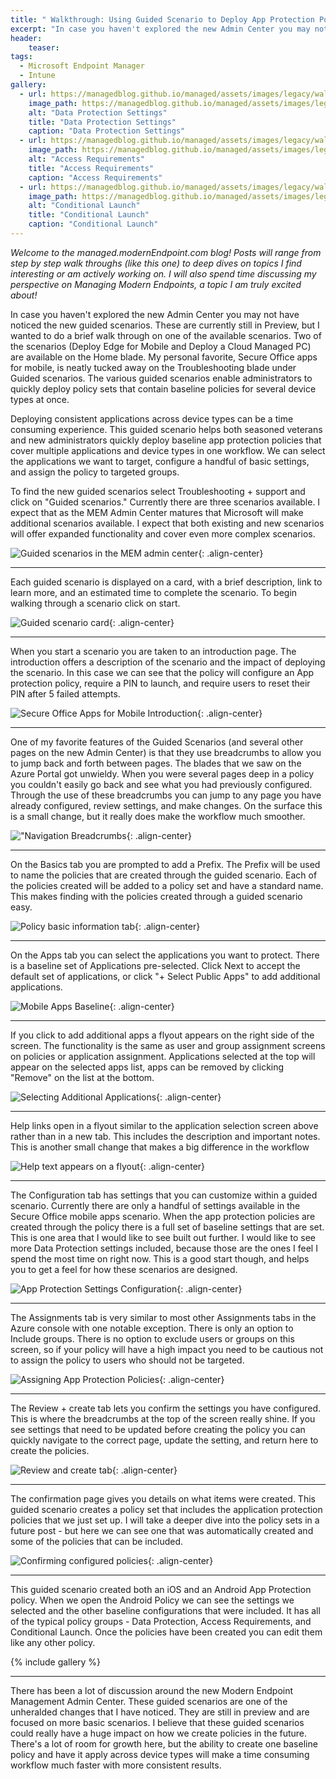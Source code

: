 ```yaml
---
title: " Walkthrough: Using Guided Scenario to Deploy App Protection Policies"
excerpt: "In case you haven't explored the new Admin Center you may not have noticed the new guided scenarios."
header:
    teaser:
tags:
  - Microsoft Endpoint Manager
  - Intune
gallery:
  - url: https://managedblog.github.io/managed/assets/images/legacy/walkthrough/13-data-protection_orig.png
    image_path: https://managedblog.github.io/managed/assets/images/legacy/walkthrough/13-data-protection_th.png
    alt: "Data Protection Settings"
    title: "Data Protection Settings"
    caption: "Data Protection Settings"
  - url: https://managedblog.github.io/managed/assets/images/legacy/walkthrough/14-access-reqs_orig.png
    image_path: https://managedblog.github.io/managed/assets/images/legacy/walkthrough/14-access-reqs_th.png
    alt: "Access Requirements"
    title: "Access Requirements"
    caption: "Access Requirements"
  - url: https://managedblog.github.io/managed/assets/images/legacy/walkthrough/15-conditional-launch.png
    image_path: https://managedblog.github.io/managed/assets/images/legacy/walkthrough/15-conditional-th.png
    alt: "Conditional Launch"
    title: "Conditional Launch"
    caption: "Conditional Launch"
---
```


_Welcome to the managed.modernEndpoint.com blog! Posts will range from step by step walk throughs (like this one) to deep dives on topics I find interesting or am actively working on. I will also spend time discussing my perspective on Managing Modern Endpoints, a topic I am truly excited about!_

In case you haven't explored the new Admin Center you may not have noticed the new guided scenarios. These are currently still in Preview, but I wanted to do a brief walk through on one of the available scenarios. Two of the scenarios (Deploy Edge for Mobile and Deploy a Cloud Managed PC) are available on the Home blade. My personal favorite, Secure Office apps for mobile, is neatly tucked away on the Troubleshooting blade under Guided scenarios. The various guided scenarios enable administrators to quickly deploy policy sets that contain baseline policies for several device types at once.

Deploying consistent applications across device types can be a time consuming experience. This guided scenario helps both seasoned veterans and new administrators quickly deploy baseline app protection policies that cover multiple applications and device types in one workflow. We can select the applications we want to target, configure a handful of basic settings, and assign the policy to targeted groups.

​To find the new guided scenarios select Troubleshooting + support and click on "Guided scenarios." Currently there are three scenarios available. I expect that as the MEM Admin Center matures that Microsoft will make additional scenarios available. I expect that both existing and new scenarios will offer expanded functionality and cover even more complex scenarios.

![Guided scenarios in the MEM admin center](https://managedblog.github.io/managed/assets/images/legacy/walkthrough/01-overview_orig.png){: .align-center}

___

​​Each guided scenario is displayed on a card, with a brief description, link to learn more, and an estimated time to complete the scenario. To begin walking through a scenario click on start.

![Guided scenario card](https://managedblog.github.io/managed/assets/images/legacy/walkthrough/02-card.png){: .align-center}

___

When you start a scenario you are taken to an introduction page. The introduction offers a description of the scenario and the impact of deploying the scenario. In this case we can see that the policy will configure an App protection policy, require a PIN to launch, and require users to reset their PIN after 5 failed attempts.

![Secure Office Apps for Mobile Introduction](https://managedblog.github.io/managed/assets/images/legacy/walkthrough/03-intro.png){: .align-center}

___

One of my favorite features of the Guided Scenarios (and several other pages on the new Admin Center) is that they use breadcrumbs to allow you to jump back and forth between pages. The blades that we saw on the Azure Portal got unwieldy. When you were several pages deep in a policy you couldn't easily go back and see what you had previously configured. Through the use of these breadcrumbs you can jump to any page you have already configured, review settings, and make changes. On the surface this is a small change, but it really does make the workflow much smoother.


!["Navigation Breadcrumbs](https://managedblog.github.io/managed/assets/images/legacy/walkthrough/04-breadcrumb_orig.png){: .align-center}

___

​​On the Basics tab you are prompted to add a Prefix. The Prefix will be used to name the policies that are created through the guided scenario. Each of the policies created will be added to a policy set and have a standard name. This makes finding with the policies created through a guided scenario easy.

![Policy basic information tab](https://managedblog.github.io/managed/assets/images/legacy/walkthrough/05-basics.png){: .align-center}

___

​On the Apps tab you can select the applications you want to protect. There is a baseline set of Applications pre-selected. Click Next to accept the default set of applications, or click "+ Select Public Apps" to add additional applications.

![Mobile Apps Baseline](https://managedblog.github.io/managed/assets/images/legacy/walkthrough/06-apps.png){: .align-center}

___

If you click to add additional apps a flyout appears on the right side of the screen. The functionality is the same as user and group assignment screens on policies or application assignment. Applications selected at the top will appear on the selected apps list, apps can be removed by clicking "Remove" on the list at the bottom.

![Selecting Additional Applications](https://managedblog.github.io/managed/assets/images/legacy/walkthrough/07-targeted-apps.png){: .align-center}

___

Help links open in a flyout similar to the application selection screen above rather than in a new tab. This includes the description and important notes. This is another small change that makes a big difference in the workflow

![Help text appears on a flyout](https://managedblog.github.io/managed/assets/images/legacy/walkthrough/08-details-flyout.png){: .align-center}

___

The Configuration tab has settings that you can customize within a guided scenario. Currently there are only a handful of settings available in the Secure Office mobile apps scenario. When the app protection policies are created through the policy there is a full set of baseline settings that are set. This is one area that I would like to see built out further. I would like to see more Data Protection settings included, because those are the ones I feel I spend the most time on right now. This is a good start though, and helps you to get a feel for how these scenarios are designed.

![App Protection Settings Configuration](https://managedblog.github.io/managed/assets/images/legacy/walkthrough/09-configuration.png){: .align-center}

___

The Assignments tab is very similar to most other Assignments tabs in the Azure console with one notable exception. There is only an option to Include groups. There is no option to exclude users or groups on this screen, so if your policy will have a high impact you need to be cautious not to assign the policy to users who should not be targeted.

![Assigning App Protection Policies](https://managedblog.github.io/managed/assets/images/legacy/walkthrough/10-assignments.png){: .align-center}

___

The Review + create tab lets you confirm the settings you have configured. This is where the breadcrumbs at the top of the screen really shine. If you see settings that need to be updated before creating the policy you can quickly navigate to the correct page, update the setting, and return here to create the policies.

![Review and create tab](https://managedblog.github.io/managed/assets/images/legacy/walkthrough/11-review.png){: .align-center}

___

The confirmation page gives you details on what items were created. This guided scenario creates a policy set that includes the application protection policies that we just set up. I will take a deeper dive into the policy sets in a future post - but here we can see one that was automatically created and some of the policies that can be included.

![Confirming configured policies](https://managedblog.github.io/managed/assets/images/legacy/walkthrough/12-confirmation.png){: .align-center}

___

This guided scenario created both an iOS and an Android App Protection policy. When we open the Android Policy we can see the settings we selected and the other baseline configurations that were included. It has all of the typical policy groups - Data Protection, Access Requirements, and Conditional Launch. Once the policies have been created you can edit them like any other policy. 

{% include gallery %}

___

There has been a lot of discussion around the new Modern Endpoint Management Admin Center. These guided scenarios are one of the unheralded changes that I have noticed. They are still in preview and are focused on more basic scenarios. I believe that these guided scenarios could really have a huge impact on how we create policies in the future. There's a lot of room for growth here, but the ability to create one baseline policy and have it apply across device types will make a time consuming workflow much faster with more consistent results.